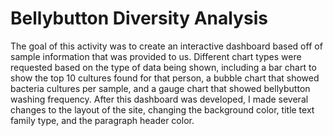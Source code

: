 # Bellybutton Diversity Analysis
The goal of this activity was to create an interactive dashboard based off of sample information that was provided to us. Different chart types were requested based on the
type of data being shown, including a bar chart to show the top 10 cultures found for that person, a bubble chart that showed bacteria cultures per sample, and a gauge chart
that showed bellybutton washing frequency. After this dashboard was developed, I made several changes to the layout of the site, changing the background color, title text family
type, and the paragraph header color.
